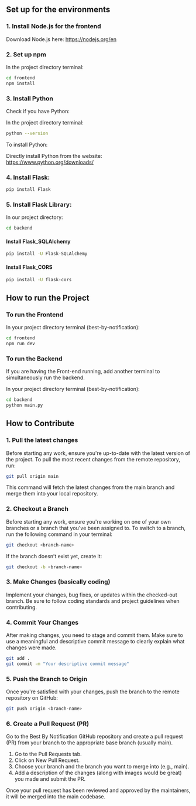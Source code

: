 
## Set up for the environments

### 1. Install Node.js for the frontend

Download Node.js here: https://nodejs.org/en

### 2. Set up npm 

In the project directory terminal:

```bash
cd frontend
npm install
```

### 3. Install Python

Check if you have Python: 

In the project directory terminal:

```bash
python --version
```
To install Python:

Directly install Python from the website: https://www.python.org/downloads/

### 4. Install Flask:

```bash
pip install Flask
```

### 5. Install Flask Library:

In our project directory:

```bash
cd backend
```

#### Install Flask_SQLAlchemy

```bash
pip install -U Flask-SQLAlchemy
```

#### Install Flask_CORS

```bash
pip install -U flask-cors
```
## How to run the Project

### To run the Frontend

In your project directory terminal (best-by-notification):

```bash
cd frontend
npm run dev
```

### To run the Backend

If you are having the Front-end running, add another terminal to simultaneously run the backend.

In your project directory terminal (best-by-notification):
```bash
cd backend
python main.py
```

## How to Contribute

### 1. Pull the latest changes

Before starting any work, ensure you're up-to-date with the latest version of the project. To pull the most recent changes from the remote repository, run:

```bash
git pull origin main
```

This command will fetch the latest changes from the main branch and merge them into your local repository.

### 2. Checkout a Branch

Before starting any work, ensure you're working on one of your own branches or a branch that you've been assigned to. To switch to a branch, run the following command in your terminal:

```bash
git checkout <branch-name>
```

If the branch doesn’t exist yet, create it:

```bash
git checkout -b <branch-name>
```
### 3. Make Changes (basically coding)
Implement your changes, bug fixes, or updates within the checked-out branch. Be sure to follow coding standards and project guidelines when contributing.

### 4. Commit Your Changes
After making changes, you need to stage and commit them. Make sure to use a meaningful and descriptive commit message to clearly explain what changes were made.

```bash
git add .
git commit -m "Your descriptive commit message"
```
### 5. Push the Branch to Origin
Once you're satisfied with your changes, push the branch to the remote repository on GitHub:

```bash
git push origin <branch-name>
```

### 6. Create a Pull Request (PR)
Go to the Best By Notification GitHub repository and create a pull request (PR) from your branch to the appropriate base branch (usually main).

1. Go to the Pull Requests tab.
2. Click on New Pull Request.
3. Choose your branch and the branch you want to merge into (e.g., main).
4. Add a description of the changes (along with images would be great) you made and submit the PR.
   
Once your pull request has been reviewed and approved by the maintainers, it will be merged into the main codebase.
